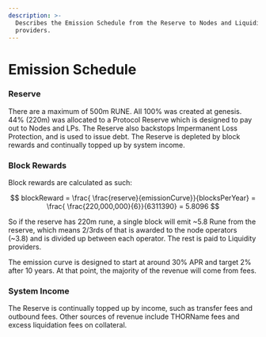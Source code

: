 ```yaml
---
description: >-
  Describes the Emission Schedule from the Reserve to Nodes and Liquidity
  providers.
---
```


# Emission Schedule

### Reserve

There are a maximum of 500m RUNE. All 100% was created at genesis. 44% \(220m\) was allocated to a Protocol Reserve which is designed to pay out to Nodes and LPs. The Reserve also backstops Impermanent Loss Protection, and is used to issue debt. The Reserve is depleted by block rewards and continually topped up by system income. 

### Block Rewards

Block rewards are calculated as such:

$$
blockReward =  \frac{ \frac{reserve}{emissionCurve}}{blocksPerYear} = \frac{ \frac{220,000,000}{6}}{6311390}  = 5.8096
$$

So if the reserve has 220m rune, a single block will emit ~5.8 Rune from the reserve, which means 2/3rds of that is awarded to the node operators \(~3.8\) and is divided up between each operator. The rest is paid to Liquidity providers.

The emission curve is designed to start at around 30% APR and target 2% after 10 years. At that point, the majority of the revenue will come from fees.

### System Income

The Reserve is continually topped up by income, such as transfer fees and outbound fees. Other sources of revenue include THORName fees and excess liquidation fees on collateral. 

